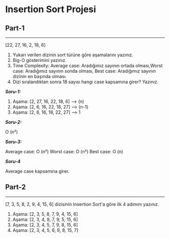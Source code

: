# **Insertion Sort Projesi**

## **Part-1**
---
[22, 27, 16, 2, 18, 6]

1. Yukarı verilen dizinin sort türüne göre aşamalarını yazınız.
2. Big-O gösterimini yazınız.
3. Time Complexity: Average case: Aradığımız sayının ortada olması,Worst case: Aradığımız sayının sonda olması, Best case: Aradığımız sayının dizinin en başında olması.
4. Dizi sıralandıktan sonra 18 sayısı hangi case kapsamına girer? Yazınız.

***Soru-1:***

1. Aşama:  [2, 27, 16, 22, 18, 6] --> (n)
2. Aşama:  [2, 6, 16, 22, 18, 27] --> (n-1)
3. Aşama:  [2, 6, 16, 18, 22, 27] --> 1

***Soru-2:***

O (n²)

***Soru-3:***

Average case: O (n²)
Worst case: O (n²)
Best case: O (n)

***Soru-4***

Average case kapsamına girer.

## **Part-2**
---

[7, 3, 5, 8, 2, 9, 4, 15, 6] dizisinin Insertion Sort'a göre ilk 4 adımını yazınız.

1. Aşama: [2, 3, 5, 8, 7, 9, 4, 15, 6]
2. Aşama: [2, 3, 4, 8, 7, 9, 5, 15, 6]
3. Aşama: [2, 3, 4, 5, 7, 9, 8, 15, 6]
4. Aşama: [2, 3, 4, 5, 6, 9, 8, 15, 7]